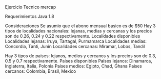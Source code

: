 Ejercicio Tecnico mercap

Requerimientos 
Java 1.8

Consideraciones
Se asumio que el abono mensual basico es de $50
Hay 3 tipos de localidades nacionales: lejanas, medias y cercanas y los precios son de 0.26, 0.24 y 0.22 respectivamente.
Localidades disponibles
Localidades lejanas: Iruya, Tartagal, Purmamarca
Localidades medias: Concordia, Tanti, Junin
Localidades cercanas: Miramar, Lobos, Tandil

Hay 3 tipos de paises: lejanos, medios y cercanos y los precios son de 0.3, 0.5 y 0.7 respectivamente.
Paises disponibles
Paises lejanos: Dinamarca, Inglaterra, Italia, Polonia
Paises medios: Egipto, Chad, Ghana
Paises cercanos: Colombia, Brasil, Mexico
